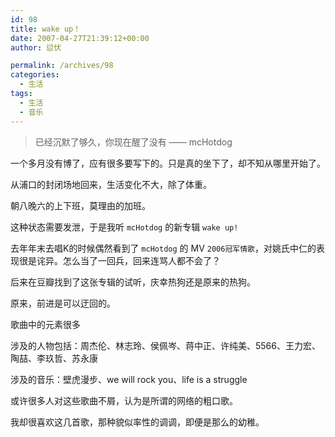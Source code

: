 ```yaml
---
id: 98
title: wake up！
date: 2007-04-27T21:39:12+00:00
author: 愆伏

permalink: /archives/98
categories:
  - 生活
tags:
  - 生活
  - 音乐
---
```

> 已经沉默了够久，你现在醒了没有 —— mcHotdog

一个多月没有博了，应有很多要写下的。只是真的坐下了，却不知从哪里开始了。
  
从浦口的封闭场地回来，生活变化不大，除了体重。
  
朝八晚六的上下班，莫理由的加班。
  
这种状态需要发泄，于是我听 `mcHotdog` 的新专辑 `wake up!`

去年年末去唱K的时候偶然看到了 `mcHotdog` 的 MV `2006冠军情歌`，对姚氏中仁的表现很是诧异。怎么当了一回兵，回来连骂人都不会了？
  
后来在豆瓣找到了这张专辑的试听，庆幸热狗还是原来的热狗。
  
原来，前进是可以迂回的。

歌曲中的元素很多
  
涉及的人物包括：周杰伦、林志玲、侯佩岑、蒋中正、许纯美、5566、王力宏、陶喆、李玖哲、苏永康
  
涉及的音乐：壁虎漫步、we will rock you、life is a struggle

或许很多人对这些歌曲不屑，认为是所谓的网络的粗口歌。
  
我却很喜欢这几首歌，那种貌似率性的调调，即便是那么的幼稚。
